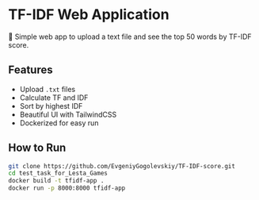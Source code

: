 # TF-IDF Web Application

🚀 Simple web app to upload a text file and see the top 50 words by TF-IDF score.

## Features
- Upload `.txt` files
- Calculate TF and IDF
- Sort by highest IDF
- Beautiful UI with TailwindCSS
- Dockerized for easy run

## How to Run
```bash
git clone https://github.com/EvgeniyGogolevskiy/TF-IDF-score.git
cd test_task_for_Lesta_Games
docker build -t tfidf-app .
docker run -p 8000:8000 tfidf-app